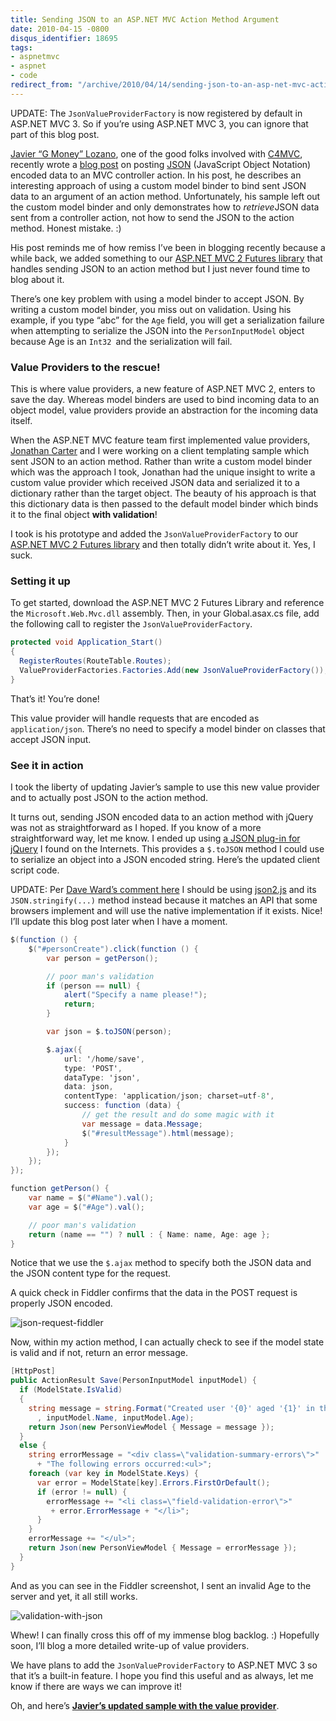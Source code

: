 ```yaml
---
title: Sending JSON to an ASP.NET MVC Action Method Argument
date: 2010-04-15 -0800
disqus_identifier: 18695
tags:
- aspnetmvc
- aspnet
- code
redirect_from: "/archive/2010/04/14/sending-json-to-an-asp-net-mvc-action-method-argument.aspx/"
---
```


UPDATE: The `JsonValueProviderFactory` is now registered by default in
ASP.NET MVC 3. So if you’re using ASP.NET MVC 3, you can ignore that
part of this blog post.

[Javier “G Money”
Lozano](http://lozanotek.com/blog/ "Javier Lozano's Blog"), one of the
good folks involved with
[C4MVC](http://www.c4mvc.net/ "Community for MVC.NET"), recently wrote a
[blog
post](http://lozanotek.com/blog/archive/2010/04/16/posting_json_data_to_mvc_controllers.aspx "JSON Data")
on posting [JSON](http://json.org/ "Introducing JSON") (JavaScript
Object Notation) encoded data to an MVC controller action. In his post,
he describes an interesting approach of using a custom model binder to
bind sent JSON data to an argument of an action method. Unfortunately,
his sample left out the custom model binder and only demonstrates how to
*retrieve*JSON data sent from a controller action, not how to send the
JSON to the action method. Honest mistake. :)

His post reminds me of how remiss I’ve been in blogging recently because
a while back, we added something to our [ASP.NET MVC 2 Futures
library](http://aspnet.codeplex.com/releases/view/41742#DownloadId=110348 "ASP.NET MVC 2 Futures Library")
that handles sending JSON to an action method but I just never found
time to blog about it.

There’s one key problem with using a model binder to accept JSON. By
writing a custom model binder, you miss out on validation. Using his
example, if you type “abc” for the `Age` field, you will get a
serialization failure when attempting to serialize the JSON into the
`PersonInputModel` object because Age is an `Int32 `and the
serialization will fail.

### Value Providers to the rescue!

This is where value providers, a new feature of ASP.NET MVC 2, enters to
save the day. Whereas model binders are used to bind incoming data to an
object model, value providers provide an abstraction for the incoming
data itself.

When the ASP.NET MVC feature team first implemented value providers,
[Jonathan Carter](http://lostintangent.com/ "Lost in Tangent") and I
were working on a client templating sample which sent JSON to an action
method. Rather than write a custom model binder which was the approach I
took, Jonathan had the unique insight to write a custom value provider
which received JSON data and serialized it to a dictionary rather than
the target object. The beauty of his approach is that this dictionary
data is then passed to the default model binder which binds it to the
final object **with validation**!

I took is his prototype and added the `JsonValueProviderFactory` to our
[ASP.NET MVC 2 Futures
library](http://aspnet.codeplex.com/releases/view/41742#DownloadId=110348 "ASP.NET MVC 2 Futures Library on CodePlex")
and then totally didn’t write about it. Yes, I suck.

### Setting it up

To get started, download the ASP.NET MVC 2 Futures Library and reference
the `Microsoft.Web.Mvc.dll` assembly. Then, in your Global.asax.cs file,
add the following call to register the `JsonValueProviderFactory`.

```csharp
protected void Application_Start() 
{
  RegisterRoutes(RouteTable.Routes);
  ValueProviderFactories.Factories.Add(new JsonValueProviderFactory());
}
```

That’s it! You’re done!

This value provider will handle requests that are encoded as
`application/json`. There’s no need to specify a model binder on classes
that accept JSON input.

### See it in action

I took the liberty of updating Javier’s sample to use this new value
provider and to actually post JSON to the action method.

It turns out, sending JSON encoded data to an action method with jQuery
was not as straightforward as I hoped. If you know of a more
straightforward way, let me know. I ended up using [a JSON plug-in for
jQuery](http://www.overset.com/2008/04/11/mark-gibsons-json-jquery-updated/ "JSON jQuery Plugin")
I found on the Internets. This provides a `$.toJSON` method I could use
to serialize an object into a JSON encoded string. Here’s the updated
client script code.

UPDATE: Per [Dave Ward’s comment
here](https://haacked.com/archive/2010/04/15/sending-json-to-an-asp-net-mvc-action-method-argument.aspx#77068 "Useful comment")
I should be using [json2.js](http://www.json.org/js.html) and its
`JSON.stringify(...)` method instead because it matches an API that some
browsers implement and will use the native implementation if it exists.
Nice! I’ll update this blog post later when I have a moment.

```csharp
$(function () {
    $("#personCreate").click(function () {
        var person = getPerson();

        // poor man's validation
        if (person == null) {
            alert("Specify a name please!");
            return;
        }

        var json = $.toJSON(person);

        $.ajax({
            url: '/home/save',
            type: 'POST',
            dataType: 'json',
            data: json,
            contentType: 'application/json; charset=utf-8',
            success: function (data) {
                // get the result and do some magic with it
                var message = data.Message;
                $("#resultMessage").html(message);
            }
        });
    });
});

function getPerson() {
    var name = $("#Name").val();
    var age = $("#Age").val();

    // poor man's validation
    return (name == "") ? null : { Name: name, Age: age };
}
```

Notice that we use the `$.ajax` method to specify both the JSON data and
the JSON content type for the request.

A quick check in Fiddler confirms that the data in the POST request is
properly JSON encoded.

![json-request-fiddler](https://haacked.com/images/haacked_com/WindowsLiveWriter/SendingJSONtoanASP.NETMVCActionMethod_7E01/json-request-fiddler_3.png "json-request-fiddler")

Now, within my action method, I can actually check to see if the model
state is valid and if not, return an error message.

```csharp
[HttpPost]
public ActionResult Save(PersonInputModel inputModel) {
  if (ModelState.IsValid)
  {
    string message = string.Format("Created user '{0}' aged '{1}' in the system."
      , inputModel.Name, inputModel.Age);
    return Json(new PersonViewModel { Message = message });
  }
  else {
    string errorMessage = "<div class=\"validation-summary-errors\">" 
      + "The following errors occurred:<ul>";
    foreach (var key in ModelState.Keys) {
      var error = ModelState[key].Errors.FirstOrDefault();
      if (error != null) {
        errorMessage += "<li class=\"field-validation-error\">" 
         + error.ErrorMessage + "</li>";
      }
    }
    errorMessage += "</ul>";
    return Json(new PersonViewModel { Message = errorMessage });
  }
}
```

And as you can see in the Fiddler screenshot, I sent an invalid Age to
the server and yet, it all still works.

![validation-with-json](https://haacked.com/images/haacked_com/WindowsLiveWriter/SendingJSONtoanASP.NETMVCActionMethod_7E01/validation-with-json_3.png "validation-with-json")

Whew! I can finally cross this off of my immense blog backlog. :)
Hopefully soon, I’ll blog a more detailed write-up of value providers.

We have plans to add the `JsonValueProviderFactory` to ASP.NET MVC 3 so
that it’s a built-in feature. I hope you find this useful and as always,
let me know if there are ways we can improve it!

Oh, and here’s **[Javier’s updated sample with the value
provider](http://code.haacked.com/mvc-2/JSONMvc.zip "Sending JSON to ASP.NET MVC Controller Sample")**.

